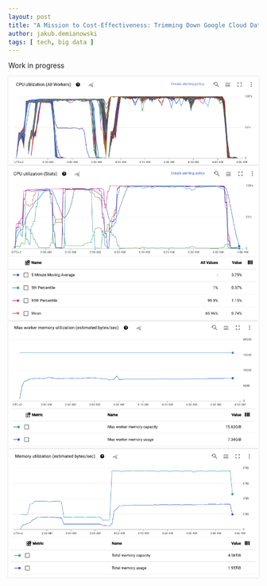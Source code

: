 ```yaml
---
layout: post
title: "A Mission to Cost-Effectiveness: Trimming Down Google Cloud Dataflow Expenses by Over 60%"
author: jakub.demianowski
tags: [ tech, big data ]
---
```


Work in progress

<img src="/img/articles/2024-04-22-cost-optimization-data-pipeline-gcp/01_cpu_utilization_all_workers.png" alt="CPU utilization on all worker nodes" class="small-image" style="box-shadow: 0 0 4px 0 #D7DBD6;"/>

<img src="/img/articles/2024-04-22-cost-optimization-data-pipeline-gcp/02_cpu_utilization_stats.png" alt="CPU utilization statistics" class="small-image" style="box-shadow: 0 0 4px 0 #D7DBD6;"/>

<img src="/img/articles/2024-04-22-cost-optimization-data-pipeline-gcp/03_memory_utilization_max_usage.png" alt="Memory utilization max usage" class="small-image" style="box-shadow: 0 0 4px 0 #D7DBD6;"/>

<img src="/img/articles/2024-04-22-cost-optimization-data-pipeline-gcp/04_memory_utilization_summary.png" alt="Memory utilization summary" class="small-image" style="box-shadow: 0 0 4px 0 #D7DBD6;"/>
